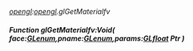 _[opengl](../../modules/opengl/opengl-module.md):[opengl](../../modules/opengl/opengl-module.md).glGetMaterialfv_
##### Function glGetMaterialfv:Void( face:[GLenum](../../modules/opengl/opengl-glenum.md),pname:[GLenum](../../modules/opengl/opengl-glenum.md),params:[GLfloat](../../modules/opengl/opengl-glfloat.md) Ptr )
